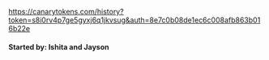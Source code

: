 https://canarytokens.com/history?token=s8i0rv4p7ge5gyxj6q1jkvsug&auth=8e7c0b08de1ec6c008afb863b016b22e
<h4>Started by: Ishita and Jayson</h4>